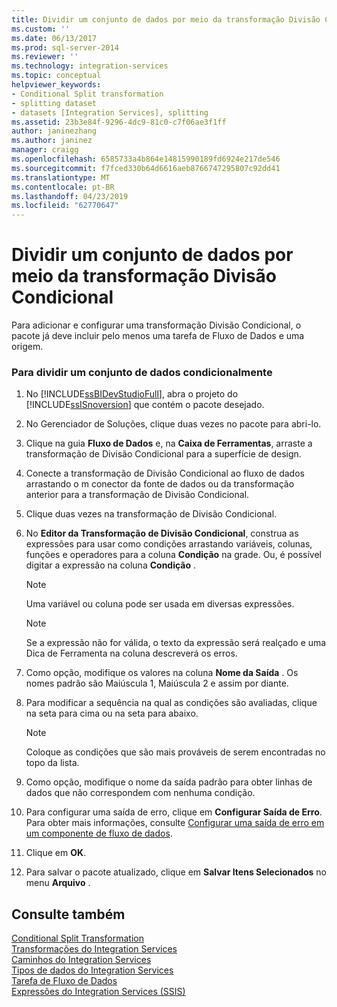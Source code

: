 ```yaml
---
title: Dividir um conjunto de dados por meio da transformação Divisão Condicional | Microsoft Docs
ms.custom: ''
ms.date: 06/13/2017
ms.prod: sql-server-2014
ms.reviewer: ''
ms.technology: integration-services
ms.topic: conceptual
helpviewer_keywords:
- Conditional Split transformation
- splitting dataset
- datasets [Integration Services], splitting
ms.assetid: 23b3e84f-9296-4dc9-81c0-c7f06ae3f1ff
author: janinezhang
ms.author: janinez
manager: craigg
ms.openlocfilehash: 6585733a4b864e14815990189fd6924e217de546
ms.sourcegitcommit: f7fced330b64d6616aeb8766747295807c92dd41
ms.translationtype: MT
ms.contentlocale: pt-BR
ms.lasthandoff: 04/23/2019
ms.locfileid: "62770647"
---
```

# <a name="split-a-dataset-by-using-the-conditional-split-transformation"></a>Dividir um conjunto de dados por meio da transformação Divisão Condicional
  Para adicionar e configurar uma transformação Divisão Condicional, o pacote já deve incluir pelo menos uma tarefa de Fluxo de Dados e uma origem.  
  
### <a name="to-conditionally-split-a-dataset"></a>Para dividir um conjunto de dados condicionalmente  
  
1.  No [!INCLUDE[ssBIDevStudioFull](../../../includes/ssbidevstudiofull-md.md)], abra o projeto do [!INCLUDE[ssISnoversion](../../../includes/ssisnoversion-md.md)] que contém o pacote desejado.  
  
2.  No Gerenciador de Soluções, clique duas vezes no pacote para abri-lo.  
  
3.  Clique na guia **Fluxo de Dados** e, na **Caixa de Ferramentas**, arraste a transformação de Divisão Condicional para a superfície de design.  
  
4.  Conecte a transformação de Divisão Condicional ao fluxo de dados arrastando o m conector da fonte de dados ou da transformação anterior para a transformação de Divisão Condicional.  
  
5.  Clique duas vezes na transformação de Divisão Condicional.  
  
6.  No **Editor da Transformação de Divisão Condicional**, construa as expressões para usar como condições arrastando variáveis, colunas, funções e operadores para a coluna **Condição** na grade. Ou, é possível digitar a expressão na coluna **Condição** .  
  
    > [!NOTE]  
    >  Uma variável ou coluna pode ser usada em diversas expressões.  
  
    > [!NOTE]  
    >  Se a expressão não for válida, o texto da expressão será realçado e uma Dica de Ferramenta na coluna descreverá os erros.  
  
7.  Como opção, modifique os valores na coluna **Nome da Saída** . Os nomes padrão são Maiúscula 1, Maiúscula 2 e assim por diante.  
  
8.  Para modificar a sequência na qual as condições são avaliadas, clique na seta para cima ou na seta para abaixo.  
  
    > [!NOTE]  
    >  Coloque as condições que são mais prováveis de serem encontradas no topo da lista.  
  
9. Como opção, modifique o nome da saída padrão para obter linhas de dados que não correspondem com nenhuma condição.  
  
10. Para configurar uma saída de erro, clique em **Configurar Saída de Erro**. Para obter mais informações, consulte [Configurar uma saída de erro em um componente de fluxo de dados](../../configure-an-error-output-in-a-data-flow-component.md).  
  
11. Clique em **OK**.  
  
12. Para salvar o pacote atualizado, clique em **Salvar Itens Selecionados** no menu **Arquivo** .  
  
## <a name="see-also"></a>Consulte também  
 [Conditional Split Transformation](conditional-split-transformation.md)   
 [Transformações do Integration Services](integration-services-transformations.md)   
 [Caminhos do Integration Services](../integration-services-paths.md)   
 [Tipos de dados do Integration Services](../integration-services-data-types.md)   
 [Tarefa de Fluxo de Dados](../../control-flow/data-flow-task.md)   
 [Expressões do Integration Services &#40;SSIS&#41;](../../expressions/integration-services-ssis-expressions.md)  
  
  
